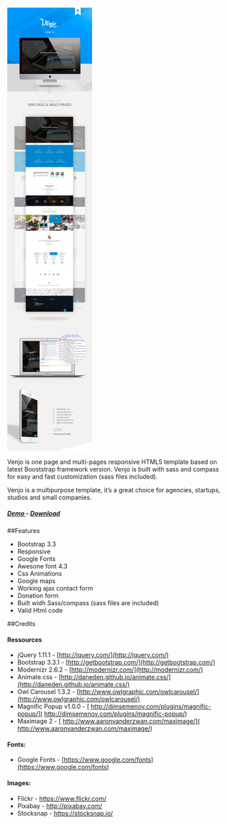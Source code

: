![Venjo screenshot](/screenshot.jpg?raw=true "Venjo screenshot")

Venjo is one page and multi-pages responsive HTML5 template based on latest Booststrap framework version. Venjo is built with sass and compass for easy and fast customization (sass files included).

Venjo is a multipurpose template, it’s a great choice for agencies, startups, studios and small companies.

##### [ Demo ](http://demo.ouarmedia.com/venjo) - [ Download ](https://github.com/farouk2u/venjo/archive/v1.0.zip)


##Features
- Bootstrap 3.3 
- Responsive 
- Google Fonts 
- Awesone font 4.3 
- Css Animations 
- Google maps 
- Working ajax contact form 
- Donation form 
- Built widh Sass/compass  (sass files are included)
- Valid Html code

##Credits
#### Ressources

- jQuery 1.11.1 - [http://jquery.com/](http://jquery.com/) 
- Bootstrap 3.3.1  - [http://getbootstrap.com/](http://getbootstrap.com/) 
- Modernizr 2.6.2 - [http://modernizr.com/](http://modernizr.com/) 
- Animate.css - [http://daneden.github.io/animate.css/](http://daneden.github.io/animate.css/) 
- Owl Carousel 1.3.2 - [http://www.owlgraphic.com/owlcarousel/](http://www.owlgraphic.com/owlcarousel/) 
- Magnific Popup v1.0.0 - [ http://dimsemenov.com/plugins/magnific-popup/]( http://dimsemenov.com/plugins/magnific-popup/) 
- Maximage 2 - [ http://www.aaronvanderzwan.com/maximage/]( http://www.aaronvanderzwan.com/maximage/)

#### Fonts:
- Google Fonts - [https://www.google.com/fonts](https://www.google.com/fonts)

#### Images:
- Flickr -  https://www.flickr.com/
- Pixabay - http://pixabay.com/
- Stocksnap - https://stocksnap.io/

